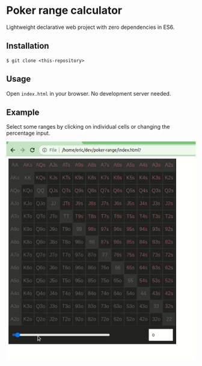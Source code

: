 # Poker range calculator

Lightweight declarative web project with zero dependencies in ES6.


##  Installation

```
$ git clone <this-repository>
```

## Usage

Open `index.html` in your browser. No development server needed.


## Example

Select some ranges by clicking on individual cells or changing the percentage input.

![alt text](/example-calculator.gif)

